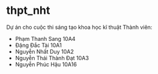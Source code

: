 # thpt_nht
Dự án cho cuộc thi sáng tạo khoa học kĩ thuật
Thành viên:
- Phạm Thanh Sang 10A4
- Đặng Đắc Tài 10A1
- Nguyễn Nhất Duy 10A2
- Nguyễn Thái Thành Đạt 10A3
- Nguyễn Phúc Hậu 10A16
